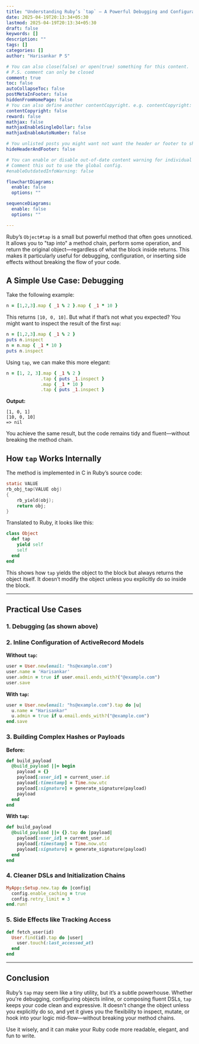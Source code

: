 ```yaml
---
title: "Understanding Ruby’s `tap` — A Powerful Debugging and Configuration Tool"
date: 2025-04-19T20:13:34+05:30
lastmod: 2025-04-19T20:13:34+05:30
draft: false
keywords: []
description: ""
tags: []
categories: []
author: "Harisankar P S"

# You can also close(false) or open(true) something for this content.
# P.S. comment can only be closed
comment: true
toc: false
autoCollapseToc: false
postMetaInFooter: false
hiddenFromHomePage: false
# You can also define another contentCopyright. e.g. contentCopyright: "This is another copyright."
contentCopyright: false
reward: false
mathjax: false
mathjaxEnableSingleDollar: false
mathjaxEnableAutoNumber: false

# You unlisted posts you might want not want the header or footer to show
hideHeaderAndFooter: false

# You can enable or disable out-of-date content warning for individual post.
# Comment this out to use the global config.
#enableOutdatedInfoWarning: false

flowchartDiagrams:
  enable: false
  options: ""

sequenceDiagrams:
  enable: false
  options: ""

---
```


Ruby’s `Object#tap` is a small but powerful method that often goes unnoticed. It allows you to "tap into" a method chain, perform some operation, and return the original object—regardless of what the block inside returns. This makes it particularly useful for debugging, configuration, or inserting side effects without breaking the flow of your code.

## A Simple Use Case: Debugging

Take the following example:

```ruby
n = [1,2,3].map { _1 % 2 }.map { _1 * 10 }
```

This returns `[10, 0, 10]`. But what if that’s not what you expected? You might want to inspect the result of the first `map`:

```ruby
n = [1,2,3].map { _1 % 2 }
puts n.inspect
n = n.map { _1 * 10 }
puts n.inspect
```

Using `tap`, we can make this more elegant:

```ruby
n = [1, 2, 3].map { _1 % 2 }
             .tap { puts _1.inspect }
             .map { _1 * 10 }
             .tap { puts _1.inspect }
```

<!--more-->

**Output:**
```irb
[1, 0, 1]
[10, 0, 10]
=> nil
```

You achieve the same result, but the code remains tidy and fluent—without breaking the method chain.

## How `tap` Works Internally

The method is implemented in C in Ruby’s source code:

```c
static VALUE
rb_obj_tap(VALUE obj)
{
    rb_yield(obj);
    return obj;
}
```

Translated to Ruby, it looks like this:

```ruby
class Object
  def tap
    yield self
    self
  end
end
```

This shows how `tap` yields the object to the block but always returns the object itself. It doesn’t modify the object unless you explicitly do so inside the block.

---

## Practical Use Cases

### 1. Debugging (as shown above)

### 2. Inline Configuration of ActiveRecord Models

**Without `tap`:**

```ruby
user = User.new(email: "hs@example.com")
user.name = 'Harisankar'
user.admin = true if user.email.ends_with?("@example.com")
user.save
```

**With `tap`:**

```ruby
user = User.new(email: "hs@example.com").tap do |u|
  u.name = "Harisankar"
  u.admin = true if u.email.ends_with?("@example.com")
end.save
```

### 3. Building Complex Hashes or Payloads

**Before:**

```ruby
def build_payload
  @build_payload ||= begin
    payload = {}
    payload[:user_id] = current_user.id
    payload[:timestamp] = Time.now.utc
    payload[:signature] = generate_signature(payload)
    payload
  end
end
```

**With `tap`:**

```ruby
def build_payload
  @build_payload ||= {}.tap do |payload|
    payload[:user_id] = current_user.id
    payload[:timestamp] = Time.now.utc
    payload[:signature] = generate_signature(payload)
  end
end
```

### 4. Cleaner DSLs and Initialization Chains

```ruby
MyApp::Setup.new.tap do |config|
  config.enable_caching = true
  config.retry_limit = 3
end.run!
```

### 5. Side Effects like Tracking Access

```ruby
def fetch_user(id)
  User.find(id).tap do |user|
    user.touch(:last_accessed_at)
  end
end
```

---

## Conclusion

Ruby’s `tap` may seem like a tiny utility, but it’s a subtle powerhouse. Whether you're debugging, configuring objects inline, or composing fluent DSLs, `tap` keeps your code clean and expressive. It doesn't change the object unless you explicitly do so, and yet it gives you the flexibility to inspect, mutate, or hook into your logic mid-flow—without breaking your method chains.

Use it wisely, and it can make your Ruby code more readable, elegant, and fun to write.

